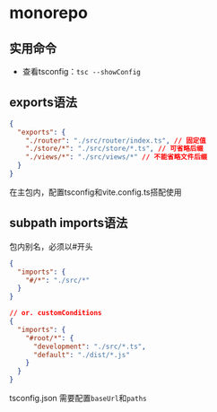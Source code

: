 # monorepo

## 实用命令

- 查看tsconfig：`tsc --showConfig`

## exports语法

```json
{
  "exports": {
    "./router": "./src/router/index.ts", // 固定值
    "./store/*": "./src/store/*.ts", // 可省略后缀
    "./views/*": "./src/views/*" // 不能省略文件后缀
  }
}
```

在主包内，配置tsconfig和vite.config.ts搭配使用

## subpath imports语法

包内别名，必须以#开头

```json
{
  "imports": {
    "#/*": "./src/*"
  }
}

// or. customConditions
{
  "imports": {
    "#root/*": {
      "development": "./src/*.ts",
      "default": "./dist/*.js"
    }
  }
}
```

tsconfig.json 需要配置`baseUrl`和`paths`
